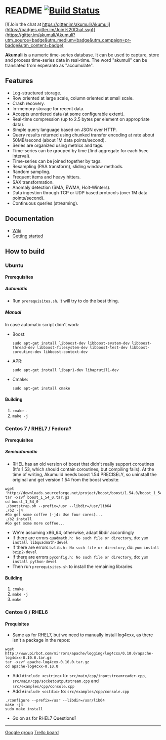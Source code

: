 README [![Build Status](https://api.shippable.com/projects/5481624dd46935d5fbbf6b58/badge?branchName=master)](https://app.shippable.com/projects/5481624dd46935d5fbbf6b58/builds/latest)
======

[![Join the chat at https://gitter.im/akumuli/Akumuli](https://badges.gitter.im/Join%20Chat.svg)](https://gitter.im/akumuli/Akumuli?utm_source=badge&utm_medium=badge&utm_campaign=pr-badge&utm_content=badge)

**Akumuli** is a numeric time-series database.
It can be used to capture, store and process time-series data in real-time.
The word "akumuli" can be translated from esperanto as "accumulate".


Features
-------

* Log-structured storage. 
* Row oriented at large scale, column oriented at small scale.
* Crash recovery.
* In-memory storage for recent data.
* Accepts unordered data (at some configurable extent).
* Real-time compression (up to 2.5 bytes per element on appropriate data).
* Simple query language based on JSON over HTTP.
* Query results returned using chunked transfer encoding at rate about 50MB/second (about 1M data points/second).
* Series are organized using metrics and tags.
* Time-series can be grouped by time (find aggregate for each 5sec interval).
* Time-series can be joined together by tags.
* Resampling (PAA transform), sliding window methods.
* Random sampling.
* Frequent items and heavy hitters.
* SAX transformation.
* Anomaly detection (SMA, EWMA, Holt-Winters).
* Data ingestion through TCP or UDP based protocols (over 1M data points/second).
* Continuous queries (streaming).

 
Documentation
-------------
* [Wiki](https://github.com/akumuli/Akumuli/wiki)
* [Getting started](https://github.com/akumuli/Akumuli/wiki/Getting-started)

How to build
------------

### Ubuntu

#### Prerequisites

##### Automatic

* Run `prerequisites.sh`. It will try to do the best thing.

##### Manual

In case automatic script didn't work:

* Boost:

  `sudo apt-get install libboost-dev libboost-system-dev libboost-thread-dev libboost-filesystem-dev libboost-test-dev libboost-coroutine-dev libboost-context-dev`
  
* APR:

  `sudo apt-get install libapr1-dev libaprutil1-dev`

* Cmake:

  `sudo apt-get install cmake`

#### Building

1. `cmake .`
1. `make -j`

### Centos 7 / RHEL7 / Fedora?
#### Prerequisites
##### Semiautomatic
* RHEL has an old version of boost that didn't really support coroutines (It's 1.53, which should contain coroutines, but compiling fails). At the time of writing, Akumulid needs boost 1.54 PRECISELY, so uninstall the original and get version 1.54 from the boost website:
```
wget 'http://downloads.sourceforge.net/project/boost/boost/1.54.0/boost_1_54_0.tar.gz'
tar -xzvf boost_1_54_0.tar.gz
cd boost_1_54_0
./bootstrap.sh --prefix=/usr --libdir=/usr/lib64
./b2 -j4 
#Go get some coffee (-j4: Use four cores)...
./b2 install
#Go get some more coffee...
```
* We're assuming x86_64, otherwise, adapt libdir accordingly
* If there are errors `quadmath.h: No such file or directory`, do: `yum install libquadmath-devel`
* If there are errors `bzlib.h: No such file or directory`, do: `yum install bzip2-devel`
* If there are errors `pyconfig.h: No such file or directory`, do: `yum install python-devel`
* Then run `prerequisites.sh` to install the remaining libraries

#### Building

1. `cmake .`
1. `make -j`
1. `make`

### Centos 6 / RHEL6
#### Prequisites
* Same as for RHEL7, but we need to manually install log4cxx, as there isn't a package in the repos:
```
wget http://www.pirbot.com/mirrors/apache/logging/log4cxx/0.10.0/apache-log4cxx-0.10.0.tar.gz
tar -xzvf apache-log4cxx-0.10.0.tar.gz 
cd apache-log4cxx-0.10.0
```
* Add `#include <cstring>` to: `src/main/cpp/inputstreamreader.cpp`, `src/main/cpp/socketoutputstream.cpp` and `src/examples/cpp/console.cpp`
* Add `#include <cstdio>` to: `src/examples/cpp/console.cpp`
```
./configure --prefix=/usr --libdir=/usr/lib64
make -j4
sudo make install
```
* Go on as for RHEL7
Questions?
----------
[Google group](https://groups.google.com/forum/#!forum/akumuli)
[Trello board](https://trello.com/b/UO1sGA99)
